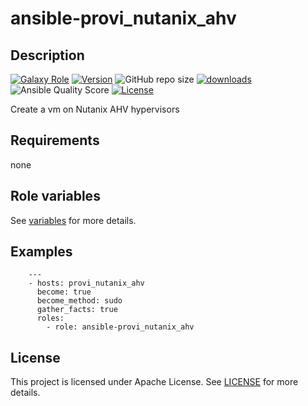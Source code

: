 # ansible-provi_nutanix_ahv

## Description

[![Galaxy Role](https://img.shields.io/badge/galaxy-provi_nutanix_ahv-purple?style=flat)](https://galaxy.ansible.com/lotusnoir/provi_nutanix_ahv)
[![Version](https://img.shields.io/github/release/lotusnoir/ansible-provi_nutanix_ahv.svg)](https://github.com/lotusnoir/ansible-provi_nutanix_ahv/releases/latest)
![GitHub repo size](https://img.shields.io/github/repo-size/lotusnoir/ansible-provi_nutanix_ahv?color=orange&style=flat)
[![downloads](https://img.shields.io/ansible/role/d/57044)](https://galaxy.ansible.com/lotusnoir/provi_nutanix_ahv)
![Ansible Quality Score](https://img.shields.io/ansible/quality/57044)
[![License](https://img.shields.io/badge/license-Apache--2.0-brightgreen?style=flat)](https://opensource.org/licenses/Apache-2.0)

Create a vm on Nutanix AHV hypervisors

## Requirements

none

## Role variables

See [variables](/defaults/main.yml) for more details.

## Examples

        ---
        - hosts: provi_nutanix_ahv
          become: true
          become_method: sudo
          gather_facts: true
          roles:
            - role: ansible-provi_nutanix_ahv


## License

This project is licensed under Apache License. See [LICENSE](/LICENSE) for more details.

